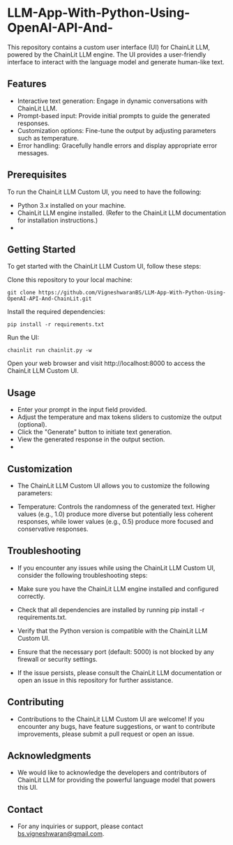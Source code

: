 # LLM-App-With-Python-Using-OpenAI-API-And-

This repository contains a custom user interface (UI) for ChainLit LLM, powered by the ChainLit LLM engine. The UI provides a user-friendly interface to interact with the language model and generate human-like text.

## Features
- Interactive text generation: Engage in dynamic conversations with ChainLit LLM.
- Prompt-based input: Provide initial prompts to guide the generated responses.
- Customization options: Fine-tune the output by adjusting parameters such as temperature.
- Error handling: Gracefully handle errors and display appropriate error messages.
  
## Prerequisites
To run the ChainLit LLM Custom UI, you need to have the following:

- Python 3.x installed on your machine.
- ChainLit LLM engine installed. (Refer to the ChainLit LLM documentation for installation instructions.)
- 
## Getting Started
To get started with the ChainLit LLM Custom UI, follow these steps:

Clone this repository to your local machine:

```
git clone https://github.com/VigneshwaranBS/LLM-App-With-Python-Using-OpenAI-API-And-ChainLit.git
```
Install the required dependencies:

```
pip install -r requirements.txt
```
Run the UI:
```
chainlit run chainlit.py -w
```
Open your web browser and visit http://localhost:8000 to access the ChainLit LLM Custom UI.

## Usage
- Enter your prompt in the input field provided.
- Adjust the temperature and max tokens sliders to customize the output (optional).
- Click the "Generate" button to initiate text generation.
- View the generated response in the output section.
- 
## Customization
- The ChainLit LLM Custom UI allows you to customize the following parameters:

- Temperature: Controls the randomness of the generated text. Higher values (e.g., 1.0) produce more diverse but potentially less coherent responses, while lower values (e.g., 0.5) produce more focused and conservative responses.

## Troubleshooting
- If you encounter any issues while using the ChainLit LLM Custom UI, consider the following troubleshooting steps:

- Make sure you have the ChainLit LLM engine installed and configured correctly.
- Check that all dependencies are installed by running pip install -r requirements.txt.
- Verify that the Python version is compatible with the ChainLit LLM Custom UI.
- Ensure that the necessary port (default: 5000) is not blocked by any firewall or security settings.
- If the issue persists, please consult the ChainLit LLM documentation or open an issue in this repository for further assistance.

## Contributing
- Contributions to the ChainLit LLM Custom UI are welcome! If you encounter any bugs, have feature suggestions, or want to contribute improvements, please submit a pull request or open an issue.

## Acknowledgments
- We would like to acknowledge the developers and contributors of ChainLit LLM for providing the powerful language model that powers this UI.

## Contact
- For any inquiries or support, please contact bs.vigneshwaran@gmail.com.
